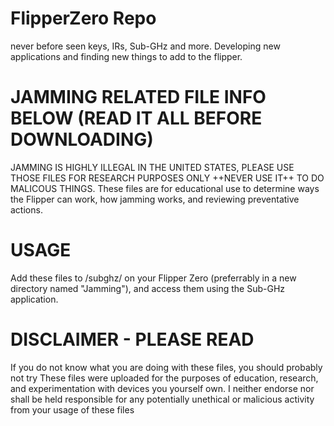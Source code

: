 # FlipperZero Repo
never before seen keys, IRs, Sub-GHz and more.
Developing new applications and finding new things to add to the flipper.

# JAMMING RELATED FILE INFO BELOW (READ IT ALL BEFORE DOWNLOADING)
JAMMING IS HIGHLY ILLEGAL IN THE UNITED STATES, PLEASE USE THOSE FILES FOR RESEARCH PURPOSES ONLY ++NEVER USE IT++ TO DO MALICOUS THINGS.
These files are for educational use to determine ways the Flipper can work, how jamming works, and reviewing preventative actions.

# USAGE
Add these files to /subghz/ on your Flipper Zero (preferrably in a new directory named "Jamming"), and access them using the Sub-GHz application.

# DISCLAIMER - PLEASE READ
If you do not know what you are doing with these files, you should probably not try
These files were uploaded for the purposes of education, research, and experimentation with devices you yourself own. I neither endorse nor shall be held responsible for any potentially unethical or malicious activity from your usage of these files

